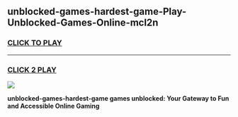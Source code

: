 
## unblocked-games-hardest-game-Play-Unblocked-Games-Online-mcl2n
<h3>
<a href="https://premium76.site?title=unblocked-games-hardest-game&ref=24A">CLICK TO PLAY</a></h3>
<hr>

<h3>
<a href="https://premium76.site?title=unblocked-games-hardest-game&ref=24A">CLICK 2 PLAY</a>
  
</h3>

<a href="https://premium76.site?title=unblocked-games-hardest-game&ref=24A"><img src="https://clearcache.store/games.png"></a>


**unblocked-games-hardest-game games unblocked: Your Gateway to Fun and Accessible Online Gaming**
